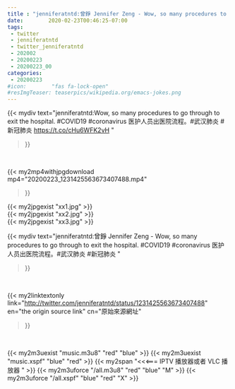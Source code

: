 ```yaml
---
title : "jenniferatntd:曾錚 Jennifer Zeng - Wow, so many procedures to go through to exit the hospital. #COVID19 #coronavirus  医护人员出医院流程。#武汉肺炎 #新冠肺炎 "
date:        2020-02-23T00:46:25-07:00
tags:
 - twitter
 - jenniferatntd
 - twitter_jenniferatntd
 - 202002
 - 20200223
 - 20200223_00
categories:
 - 20200223
#icon:        "fas fa-lock-open"
#resImgTeaser: teaserpics/wikipedia.org/emacs-jokes.png
---
```


{{< mydiv text="jenniferatntd:Wow, so many procedures to go through to exit the hospital. #COVID19 #coronavirus  医护人员出医院流程。#武汉肺炎 #新冠肺炎 https://t.co/cHu6WFK2vH "
>}}
<br>


{{< my2mp4withjpgdownload mp4="20200223_1231425563673407488.mp4"
>}}

{{< my2jpgexist "xx1.jpg" >}}<br>
{{< my2jpgexist "xx2.jpg" >}}<br>
{{< my2jpgexist "xx3.jpg" >}}<br>



{{< mydiv text="jenniferatntd:曾錚 Jennifer Zeng - Wow, so many procedures to go through to exit the hospital. #COVID19 #coronavirus  医护人员出医院流程。#武汉肺炎 #新冠肺炎 "
>}}
<br>

{{< my2linktextonly link="http://twitter.com/jenniferatntd/status/1231425563673407488"
en="the origin source link" cn="原始來源網址"
>}}


<br>

{{< my2m3uexist "music.m3u8" "red"  "blue" >}} {{< my2m3uexist "music.xspf" "blue" "red"  >}} {{< my2span "<<<=== IPTV 播放器或者 VLC 播放器 " >}} {{< my2m3uforce "/all.m3u8" "red"  "blue" "M" >}} {{< my2m3uforce "/all.xspf" "blue" "red"  "X" >}} 

